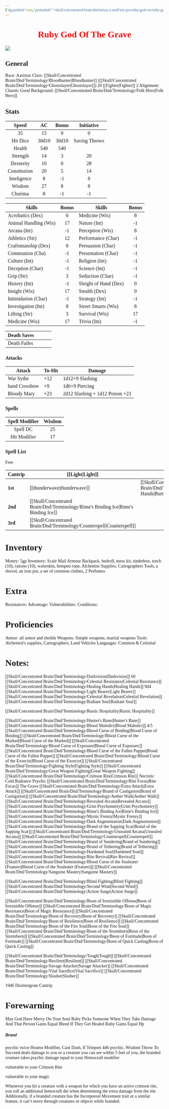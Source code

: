 ```yaml
---
{"dg-publish":true,"permalink":"/skull/concentrated-brain/dnd/missy-s-stuff/my-pcs/ruby/god-ver/ruby-god-of-the-grave-returns/","tags":["Tagless"],"noteIcon":""}
---
```


<style id="Force_Custom_Fonts" type="text/css">@font-face{font-style:normal;font-family:"Merriweather";src:local("Merriweather")}@font-face{font-style:bolder;font-family:"Merriweather";src:local("Merriweather")}@font-face{font-style:normal;font-family:"Merriweather";src:local("Merriweather");unicode-range:U+0-FF,U+2E80-9FFF,U+F900-FAFF,U+FE30-FE4F,U+20000-2FA1F}@font-face{font-style:bolder;font-family:"Merriweather";src:local("Merriweather");unicode-range:U+0-FF,U+2E80-9FFF,U+F900-FAFF,U+FE30-FE4F,U+20000-2FA1F}@font-face{font-style:normal;font-family:"Merriweather";src:local("Merriweather");unicode-range:U+0-FF}@font-face{font-style:bolder;font-family:"Merriweather";src:local("Merriweather");unicode-range:U+0-FF}:not(pre):not(code):not(textarea):not(tt):not(kbd):not(samp):not(var){font-family:"Merriweather"!important}pre,code,textarea,tt,kbd,samp,var{font-family:monospace!important}pre *,code *,textarea *,tt *,kbd *,samp *,var *{font-family:monospace!important}</style>


# <center><span style="color:#FF0000">Ruby God Of The Grave</span></center>
![](https://i.imgur.com/J4HQQNe.png)






## General
 Race:  Aasimar
 Class: [[Skull/Concentrated Brain/Dnd/Terminology/Bloodhunter\|Bloodhunter]] ([[Skull/Concentrated Brain/Dnd/Terminology/Ghostslayer\|Ghostslayer]]) 20 [[Fighter\|Fighter]] 2
 Alignment: Chaotic Good
 Background: [[Skull/Concentrated Brain/Dnd/Terminology/Folk Hero\|Folk Hero]]


## Stats

|    Speed     |  AC   | Bonus |  Initiative   |
| :----------: | :---: | :---: | :-----------: |
|      35      |  15   |   9   |       0       |
|   Hit Dice   | 30d10 | 30d10 | Saving Throws |
|    Health    |  540  |  540  |               |
|   Strength   |  14   |   3   |      20       |
|  Dexterity   |  10   |   0   |      28       |
| Constitution |  20   |   5   |      14       |
| Inteligence  |   8   |  -1   |       8       |
|    Wisdom    |  27   |   8   |       8       |
|   Charima    |   8   |  -1   |      -1       |

| Skills                | Bonus | Skills                | Bonus |
| --------------------- | :---: | --------------------- | :---: |
| Acrobatics (Dex)      |   0   | Medicine (Wis)        |   8   |
| Animal Handling (Wis) |  17   | Nature (Int)          |  -1   |
| Arcana (Int)          |  -1   | Perception (Wis)      |   8   |
| Athletics (Str)       |  12   | Performance (Char)    |  -1   |
| Craftsmanship (Dex)   |   0   | Persuasion (Char)     |  -1   |
| Communion (Cha)       |  -1   | Presentation (Char)   |  -1   |
| Culture (Int)         |  -1   | Religion (Int)        |  -1   |
| Deception (Char)      |  -1   | Science (Int)         |  -1   |
| Grip (Str)            |   3   | Seduction (Char)      |  -1   |
| History (Int)         |  -1   | Sleight of Hand (Dex) |   0   |
| Insight (Wis)         |  17   | Stealth (Dex)         |   0   |
| Intimidation (Char)   |  -1   | Strategy (Int)        |  -1   |
| Investigation (Int)   |   8   | Street Smarts (Wis)   |   8   |
| Lifting (Str)         |   3   | Survival (Wis)        |  17   |
| Medicine (Wis)        |  17   | Trivia (Int)          |  -1   |

| Death Saves  |     |     |     |
| ------------ | --- | --- | --- |
| Death Failes |     |     |     |
### Attacks

| Attack        | To-Hit | Damage                          |
| ------------- | ------ | ------------------------------- |
| War Sythe     | +12    | 1d12+9 Slashing                 |
| hand Crossbow | +9     | 1d6+9 Piercing                  |
| Bloody Mary   | +23    | 2d12 Slashing + 1d12 Poison +23 |
 ### Spells

| Spell Modifier | Wisdom |
| :------------: | :----: |
|    Spell DC    |   25   |
|  Hit Modifier  |   17   |
### Spell List

Free

| **Cantrip** | [[Light\|Light]]              |                   |
| ----------- | ---------------------- | ----------------- |
| **1st**     | [[thunderwave\|thunderwave]]        | [[Skull/Concentrated Brain/Dnd/Terminology/Burning Hands\|Burning Hands]] |
| **2nd**     | [[Skull/Concentrated Brain/Dnd/Terminology/Rime's Binding Ice\|Rime's Binding Ice]] |                   |
| **3rd**     | [[Skull/Concentrated Brain/Dnd/Terminology/Counterspell\|Counterspell]]       |                   |


# Inventory

Money: 5gp
Inventory:  Scale Mail Armour
Backpack, bedroll, mess kit, tinderbox, torch (10), rations (10), waterskin, hempen rope, Alchemist Supplies, Cartographers Tools, a shovel, an iron pot, a set of common clothes, 2 Perfumes

# Extra
Resistances: 
Advantage: 
Vulnerabilities: 
Conditions: 
  

# Proficiencies
		
Armor:  all armor and sheilds
Weapons: Simple weapons, martial weapons
Tools: Alchemist's supplies, Cartographers, Land Vehicles
Languages: Common & Celestial
	 
# Notes: 

[[Skull/Concentrated Brain/Dnd/Terminology/Darkvision\|Darkvision]] 60
[[Skull/Concentrated Brain/Dnd/Terminology/Celestial Resistance\|Celestial Resistance]]
[[Skull/Concentrated Brain/Dnd/Terminology/Healing Hands\|Healing Hands]] 9d4
[[Skull/Concentrated Brain/Dnd/Terminology/Light Bearer\|Light Bearer]]
[[Skull/Concentrated Brain/Dnd/Terminology/Celestial Revelation\|Celestial Revelation]]
    [[Skull/Concentrated Brain/Dnd/Terminology/Radiant Soul\|Radiant Soul]]

[[Skull/Concentrated Brain/Dnd/Terminology/Rustic Hospitality\|Rustic Hospitality]]

[[Skull/Concentrated Brain/Dnd/Terminology/Hunter's Bane\|Hunter's Bane]]
[[Skull/Concentrated Brain/Dnd/Terminology/Blood Maledict\|Blood Maledict]] 4/5
    [[Skull/Concentrated Brain/Dnd/Terminology/Blood Curse of Binding\|Blood Curse of Binding]]
    [[Skull/Concentrated Brain/Dnd/Terminology/Blood Curse of the Marked\|Blood Curse of the Marked]]
    [[Skull/Concentrated Brain/Dnd/Terminology/Blood Curse of Exposure\|Blood Curse of Exposure]]
    [[Skull/Concentrated Brain/Dnd/Terminology/Blood Curse of the Fallen Puppet\|Blood Curse of the Fallen Puppet]]
    [[Skull/Concentrated Brain/Dnd/Terminology/Blood Curse of the Exorcist\|Blood Curse of the Exorcist]]
[[Skull/Concentrated Brain/Dnd/Terminology/Fighting Style\|Fighting Style]]
    [[Skull/Concentrated Brain/Dnd/Terminology/Great Weapon Fighting\|Great Weapon Fighting]]
[[Skull/Concentrated Brain/Dnd/Terminology/Crimson Rite\|Crimson Rite]]
     Necrotic
     Cold
     Radiance
     Psychic
[[Skull/Concentrated Brain/Dnd/Terminology/Rite Focus\|Rite Focus]]
        The Grave
[[Skull/Concentrated Brain/Dnd/Terminology/Extra Attack\|Extra Attack]]
[[Skull/Concentrated Brain/Dnd/Terminology/Brand of Castigation\|Brand of Castigation]]
[[Skull/Concentrated Brain/Dnd/Terminology/Aether Walk\|Aether Walk]]
[[Skull/Concentrated Brain/Dnd/Terminology/Revealed Arcana\|Revealed Arcana]]
[[Skull/Concentrated Brain/Dnd/Terminology/Grim Psychometry\|Grim Psychometry]]
[[Skull/Concentrated Brain/Dnd/Terminology/Rime's Binding Ice\|Rime's Binding Ice]]
[[Skull/Concentrated Brain/Dnd/Terminology/Mystic Frenzy\|Mystic Frenzy]]
[[Skull/Concentrated Brain/Dnd/Terminology/Dark Augmentation\|Dark Augmentation]]
[[Skull/Concentrated Brain/Dnd/Terminology/Brand of the Sapping Scar\|Brand of the Sapping Scar]]
[[Skull/Concentrated Brain/Dnd/Terminology/Unsealed Arcana\|Unsealed Arcana]]
[[Skull/Concentrated Brain/Dnd/Terminology/Counterspell\|Counterspell]]
[[Skull/Concentrated Brain/Dnd/Terminology/Brand of Sundering\|Brand of Sundering]]
[[Skull/Concentrated Brain/Dnd/Terminology/Brand of Tethering\|Brand of Tethering]]
[[Skull/Concentrated Brain/Dnd/Terminology/Hardened Soul\|Hardened Soul]]
[[Skull/Concentrated Brain/Dnd/Terminology/Rite Revival\|Rite Revival]]
	[[Skull/Concentrated Brain/Dnd/Terminology/Blood Curse of the Souleater (Feature)\|Blood Curse of the Souleater (Feature)]]
[[Skull/Concentrated Brain/Dnd/Terminology/Sanguine Mastery\|Sanguine Mastery]]

[[Skull/Concentrated Brain/Dnd/Terminology/Blind Fighting\|Blind Fighting]]
[[Skull/Concentrated Brain/Dnd/Terminology/Second Wind\|Second Wind]]
[[Skull/Concentrated Brain/Dnd/Terminology/Action Surge\|Action Surge]]

[[Skull/Concentrated Brain/Dnd/Terminology/Boon of Irresistible Offense\|Boon of Irresistible Offense]]
[[Skull/Concentrated Brain/Dnd/Terminology/Boon of Magic Resistance\|Boon of Magic Resistance]]
[[Skull/Concentrated Brain/Dnd/Terminology/Boon of Recovery\|Boon of Recovery]]
[[Skull/Concentrated Brain/Dnd/Terminology/Boon of Resilience\|Boon of Resilience]]
[[Skull/Concentrated Brain/Dnd/Terminology/Boon of the Fire Soul\|Boon of the Fire Soul]]
[[Skull/Concentrated Brain/Dnd/Terminology/Boon of the Stormborn\|Boon of the Stormborn]]
[[Skull/Concentrated Brain/Dnd/Terminology/Boon of Fortitude\|Boon of Fortitude]]
[[Skull/Concentrated Brain/Dnd/Terminology/Boon of Quick Casting\|Boon of Quick Casting]]

[[Skull/Concentrated Brain/Dnd/Terminology/Tough\|Tough]]
[[Skull/Concentrated Brain/Dnd/Terminology/Resilient\|Resilient]]
[[Skull/Concentrated Brain/Dnd/Terminology/Savage Attacker\|Savage Attacker]]
[[Skull/Concentrated Brain/Dnd/Terminology/Vital Sacrifice\|Vital Sacrifice]]
[[Skull/Concentrated Brain/Dnd/Terminology/Slasher\|Slasher]]

19d6 Disintergrate  Cantrip
# Forewarning

May God Have Mercy On Your Soul Ruby Picks Someone
When They Take Damage And That Person Gains Equal Bleed If They Get Healed Ruby Gains Equal Hp



##### Brand 

psychic twice Heamo Modifier, Cant Dash, If Teleport 4d6 psychic, Wisdom Throw To Succeed
deals damage to you or a creature you can see within 5 feet of you, the branded creature takes psychic damage equal to your Hemocraft modifier

vulnerable to your Crimson Rite 

vulnerable to your magic

 Whenever you hit a creature with a weapon for which you have an active crimson rite, you roll an additional hemocraft die when determining the extra damage from the rite
Additionally, if a branded creature has the Incorporeal Movement trait or a similar feature, it can’t move through creatures or objects while branded.